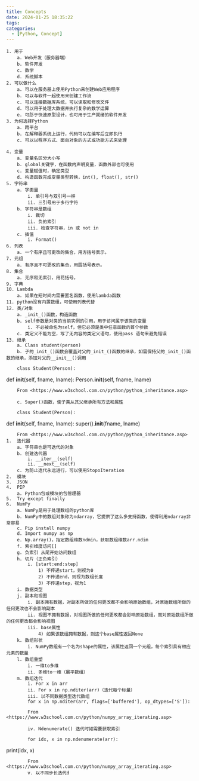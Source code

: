 ```yaml
---
title: Concepts
date: 2024-01-25 18:35:22
tags:
categories:
  - [Python, Concept]
---
```


	1. 用于
		a. Web开发（服务器端）
		b. 软件开发
		c. 数学
		d. 系统脚本
	2. 可以做什么
		a. 可以在服务器上使用Python来创建Web应用程序
		b. 可以与软件一起使用来创建工作流
		c. 可以连接数据库系统，可以读取和修改文件
		d. 可以用于处理大数据并执行复杂的数学运算
		e. 可肜于快速原型设计，也可用于生产就绪的软件开发
	3. 为何选择Python
		a. 跨平台
		b. 在解释器系统上运行，代码可以在编写后立即执行
		c. 可以以程序方式、面向对象的方式或功能方式来处理
		
	4. 变量
		a. 变量名区分大小写
		b. global关键字，在函数内声明变量，函数外部也可使用
		c. 变量赋值时，确定类型
		d. 构造函数完成变量类型转换，int(), float(), str()
	5. 字符串
		a. 字面量
			i. 单引号与双引号一样
			ii. 三引号用于多行字符
		b. 字符串是数组
			i. 裁切
			ii. 负的索引
			iii. 检查字符串，in 或 not in
		c. 插值
			i. Format()
	6. 列表
		a. 一个有序且可更改的集合，用方括号表示。
	7. 元组
		a. 有序且不可更改的集合，用圆括号表示。
	8. 集合
		a. 无序和无索引，用花括号。
	9. 字典
	10. Lambda
		a. 如果在短时间内需要匿名函数，使用lambda函数
	11. python没有内置数组，可使用列表代替
	12. 类/对象
		a. _init_()函数，构造函数
		b. self参数是对类的当前实例的引用，用于访问属于该类的变量
			i. 不必被命名为self，但它必须是类中任意函数的首个参数
		c. 类定义不能为空，写了无内容的类定义语句，使用pass 语句来避免错误
	13. 继承
		a. Class student(person)
		b. 子的_init_()函数会覆盖对父的_init_()函数的继承，如需保持父的_init_()函数的继承，添加对父的__init__()调用

		class Student(Person):
  def __init__(self, fname, lname):
    Person.__init__(self, fname, lname)
		
		From <https://www.w3school.com.cn/python/python_inheritance.asp> 
		
		c. Super()函数，使子类从其父继承所有方法和属性

		class Student(Person):
  def __init__(self, fname, lname):
    super().__init__(fname, lname)
		
		From <https://www.w3school.com.cn/python/python_inheritance.asp> 
	1.  迭代器
		a. 字符串也是可迭代的对象
		b. 创建迭代器
			i. __iter__(self)
			ii. __next__(self)
		c. 为防止迭代永远进行，可以使用StopoIteration
	2.  模块
	3.  JSON
	4.  PIP
		a. Python包或模块的包管理器
	5.  Try except finally
	6.  NumPy
		a. NumPy是用于处理数组的python库
		b. NumPy中的数组对象称为ndarray，它提供了这么多支持函数，使得利用ndarray非常容易
		c. Pip install numpy
		d. Import numpy as np
		e. Np.array()，指定数组维数ndmin，获取数组维数arr.ndim
		f. 索引维度访问[]
		g. 负索引 从尾开始访问数组
		h. 切片（正负索引）
			i. [start:end:step]
				1) 不传递start，则视为0
				2) 不传递end，则视为数组长度
				3) 不传递step，视为1
		i. 数据类型
		j. 副本和视图
			i. 副本拥有数据，对副本所做的任何更改都不会影响原始数组，对原始数组所做的任何更改也不会影响副本
			ii. 视图不拥有数据，对视图所做的任何更改都会影响原始数组，而对原始数组所做的任何更改都会影响视图
			iii. base属性
				4) 如果该数组拥有数据，则这个base属性返回None
		k. 数组形状
			i. NumPy数组有一个名为shape的属性，该属性返回一个元组，每个索引具有相应元素的数量
		l. 数组重塑
			i. 一维to多维
			ii. 多维to一维（展平数组）
		m. 数组迭代
			i. For x in arr
			ii. For x in np.nditer(arr)（迭代每个标量）
			iii. 以不同数据类型迭代数组 
			for x in np.nditer(arr, flags=['buffered'], op_dtypes=['S']):
			
			From <https://www.w3school.com.cn/python/numpy_array_iterating.asp> 
			
			iv. Ndenumerate() 迭代时如需要获取索引

			for idx, x in np.ndenumerate(arr):
  print(idx, x)
			
			From <https://www.w3school.com.cn/python/numpy_array_iterating.asp> 
			v. 以不同步长迭代d
		
